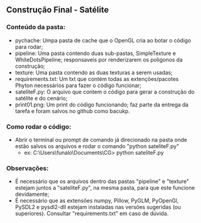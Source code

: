 ## Construção Final - Satélite

### Conteúdo da pasta:
- pychache: Umpa pasta de cache que o OpenGL cria ao botar o código para rodar;
- pipeline: Uma pasta contendo duas sub-pastas, SimpleTexture e WhiteDotsPipeline; responsaveis por renderizarem os poligonos da construção;
- texture: Uma pasta contendo as duas texturas a serem usadas;
- requirements.txt: Um txt que contém todas as extenções/pacotes Phyton necessários para fazer o código funcionar;
- sateliteF.py: O arquivo que contem o código para gerar a construção do satélite e do cenário;
- print01.png: Um print do código funcionando; faz parte da entrega da tarefa e foram salvos no github como bacukp.

### Como rodar o código:
- Abrir o terminal ou prompt de comando já direcionado na pasta onde estão salvos os arquivos e rodar o comando "python sateliteF.py"
  - ex: C:\Users\funalo\Documents\CG> python sateliteF.py

### Observações:
- É necessário que os arquivos dentro das pastas "pipeline" e "texture" estejam juntos a "sateliteF.py", na mesma pasta, para que este funcione devidamente;
- É necessário que as extensões numpy, Pillow, PyGLM, PyOpenGl, PySDL2 e pysdl2-dll estejam instaladas nas versões sugeridas (ou superiores). Consultar "requirements.txt" em caso de dúvida.

